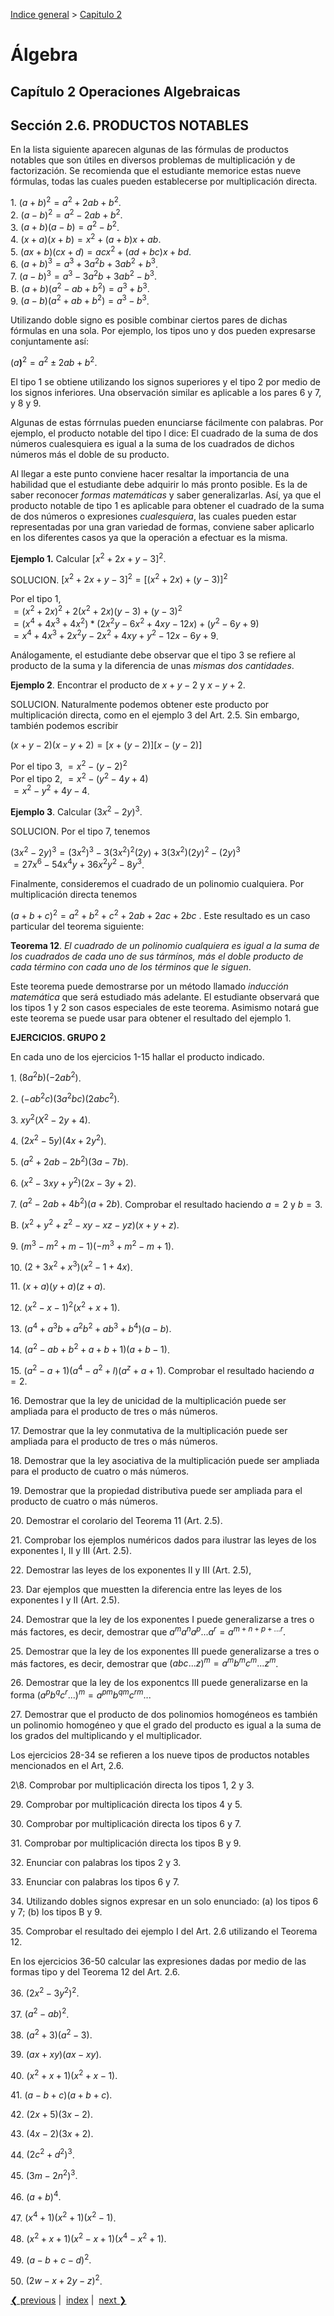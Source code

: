 [Indice general](_index.md) > [Capitulo 2](ch02-00-operaciones-algebraicas.md)

# Álgebra

## Capítulo 2 Operaciones Algebraicas

## Sección 2.6. PRODUCTOS NOTABLES

En la lista siguiente aparecen algunas de las fórmulas de productos notables que
son útiles en diversos problemas de multiplicación y de factorización. Se
recomienda que el estudiante memorice estas nueve fórmulas, todas las cuales
pueden establecerse por multiplicación directa.

1\. $(a+b)^2=a^2+2ab+b^2$.<br>
2\. $(a-b)^2=a^2-2ab+b^2$.<br>
3\. $(a+b)(a-b)=a^2-b^2$.<br>
4\. $(x+a)(x+b)=x^2+(a+b)x+ab$.<br>
5\. $(ax+b)(cx+d)=acx^2+(ad+bc)x+bd$.<br>
6\. $(a+b)^3=a^3+3a^2b+3ab^2+b^3$.<br>
7\. $(a-b)^3=a^3-3a^2b+3ab^2-b^3$.<br>
B\. $(a+b)(a^2-ab+b^2)=a^3+b^3$.<br>
9\. $(a-b)(a^2+ab+b^2)=a^3-b^3$.

Utilizando doble signo es posible combinar ciertos pares de dichas fórmulas en
una sola. Por ejemplo, los tipos uno y dos pueden expresarse conjuntamente así:

$(a\pmb)^2=a^2\pm2ab+b^2$.

El tipo 1 se obtiene utilizando los signos superiores y el tipo 2 por medio de
los signos inferiores. Una observación similar es aplicable a los pares 6 y 7,
y 8 y 9.

Algunas de estas fórrnulas pueden enunciarse fácilmente con palabras. Por
ejemplo, el producto notable del tipo l dice: El cuadrado de la suma de dos
números cualesquiera es igual a la suma de los cuadrados de dichos números más
el doble de su producto.

Al llegar a este punto conviene hacer resaltar la importancia de una habilidad
que el estudiante debe adquirir lo más pronto posible. Es la de saber reconocer
*formas matemáticas* y saber generalizarlas. Así, ya que el producto notable de
tipo 1 es aplicable para obtener el cuadrado de la suma de dos números o
expresiones *cualesquiera*, las cuales pueden estar representadas por una gran
variedad de formas, conviene saber aplicarlo en los diferentes casos ya que la
operación a efectuar es la misma.

**Ejemplo 1.** Calcular $[x^2+2x+y-3]^2$.

SOLUCION. $[x^2+2x+y-3]^2=[(x^2+2x)+(y-3)]^2$

Por el tipo 1,<br>
$=(x^2+2x)^2+2(x^2+2x)(y-3)+(y-3)^2$<br>
$=(x^4+4x^3+4x^2)*(2x^2y-6x^2+4xy-12x)+(y^2-6y+9)$<br>
$=x^4+4x^3+2x^2y-2x^2+4xy+y^2-12x-6y+9$.

Análogamente, el estudiante debe observar que el tipo 3 se refiere al producto
de la suma y la diferencia de unas *mismas dos cantidades*.

**Ejemplo 2**. Encontrar el producto de $x+y-2$ y $x-y+2$.

SOLUCION. Naturalmente podemos obtener este producto por multiplicación directa,
como en el ejemplo 3 del Art. 2.5. Sin embargo, también podemos escribir

$(x+y-2)(x-y+2)=[x+(y-2)][x-(y-2)]$

Por el tipo 3, $=x^2-(y-2)^2$<br>
Por el tipo 2, $=x^2-(y^2-4y+4)$<br>
$=x^2-y^2+4y-4$.

**Ejemplo 3**. Calcular $(3x^2-2y)^3$.

SOLUCION. Por el tipo 7, tenemos

$(3x^2-2y)^3=(3x^2)^3-3(3x^2)^2(2y)+3(3x^2)(2y)^2-(2y)^3$<br>
$=27x^6-54x^4y+36x^2y^2-8y^3$.

Finalmente, consideremos el cuadrado de un polinomio cualquiera. Por
multiplicación directa tenemos

$(a+b+c)^2=a^2+b^2+c^2+2ab+2ac+2bc$
.
Este resultado es un caso particular del teorema siguiente:

**Teorema 12**. *El cuadrado de un polinomio cualquiera es igual a la suma de
los cuadrados de cada uno de sus tármínos, más el doble producto de cada término
con cada uno de los términos que le siguen*.

Este teorema puede demostrarse por un método llamado *inducción matemática* que
será estudiado más adelante. El estudiante observará que los tipos 1 y 2 son
casos especiales de este teorema. Asimismo notará gue este teorema se puede
usar para obtener el resultado del ejemplo 1.

**EJERCICIOS. GRUPO 2**

En cada uno de los ejercicios 1-15 hallar el producto indicado.

1\. $(8a^2b)(-2ab^2)$.

2\. $(-ab^2c)(3a^2bc)(2abc^2)$.

3\. $xy^2(X^2-2y+4)$.

4\. $(2x^2-5y)(4x+2y^2)$.

5\. $(a^2+2ab-2b^2)(3a-7b)$.

6\. $(x^2-3xy+y^2)(2x-3y+2)$.

7\. $(a^2-2ab+4b^2)(a+2b)$. Comprobar el resultado haciendo $a=2$ y
$b=3$.

B\. $(x^2+y^2+z^2-xy-xz-yz)(x+y+z)$.

9\. $(m^3-m^2+m-1)(-m^3+m^2-m+1)$.

10\. $(2+3x^2+x^3)(x^2-1+4x)$.

11\. $(x+a)(y+a)(z+a)$.

12\. $(x^2-x-1)^2(x^2+x+1)$.

13\. $(a^4+a^3b+a^2b^2+ab^3+b^4)(a-b)$.

14\. $(a^2-ab+b^2+a+b+1)(a+b-1)$.

15\. $(a^2-a+1)(a^4-a^2+l)(a^z+a+1)$. Comprobar el resultado haciendo $a=2$.

16\. Demostrar que la ley de unicidad de la multiplicación puede ser ampliada
para el producto de tres o más números.

17\. Demostrar que la ley conmutativa de la multiplicación puede ser ampliada
para el producto de tres o más números.

18\. Demostrar que la ley asociativa de la multiplicación puede ser ampliada
para el producto de cuatro o más números.

19\. Demostrar que la propiedad distributiva puede ser ampliada para el producto
de cuatro o más números.

20\. Demostrar el corolario del Teorema 11 (Art. 2.5).

21\. Comprobar los ejemplos numéricos dados para ilustrar las leyes de los
exponentes I, II y III (Art. 2.5).

22\. Demostrar las leyes de los exponentes II y III (Art. 2.5),

23\. Dar ejemplos que muestten Ia diferencia entre las leyes de los exponentes
I y II (Art. 2.5).

24\. Demostrar que la ley de los exponentes I puede generalizarse a tres o más
factores, es decir, demostrar que $a^ma^na^p...a^r=a^{m+n+p+...r}$.

25\. Demostrar que la ley de los exponentes III puede generalizarse a tres o más
factores, es decir, demostrar que $(abc...z)^m=a^mb^mc^m...z^m$.

26\. Demostrar que la ley de los exponentcs III puede generalizarse en la forma
$(a^pb^qc^r...)^m=a^{pm}b^{qm}c^{rm}...$

27\. Demostrar que el producto de dos polinomios homogéneos es también un
polinomio homogéneo y que el grado del producto es igual a la suma de los grados
del multiplicando y el multiplicador.

Los ejercicios 28-34 se refieren a los nueve tipos de productos notables
mencionados en el Art, 2.6.

2\8. Comprobar por multiplicación directa los tipos 1, 2 y 3.

29\. Comprobar por multiplicación directa los tipos 4 y 5.

30\. Comprobar por multiplicación directa los tipos 6 y 7.

31\. Comprobar por multiplicación directa los tipos B y 9.

32\. Enunciar con palabras los tipos 2 y 3.

33\. Enunciar con palabras los tipos 6 y 7.

34\. Utilizando dobles signos expresar en un solo enunciado: (a) los tipos 6 y
7; (b) los tipos B y 9.

35\. Comprobar el resultado dei ejemplo I del Art. 2.6 utilizando el Teorema 12.

En los ejercicios 36-50 calcular las expresiones dadas por medio de las formas
tipo y del Teorema 12 del Art. 2.6.

36\. $(2x^2-3y^2)^2$.

37\. $(a^2-ab)^2$.

38\. $(a^2+3)(a^2-3)$.

39\. $(ax+xy)(ax-xy)$.

40\. $(x^2+x+1)(x^2+x-1)$.

41\. $(a-b+c)(a+b+c)$.

42\. $(2x+5)(3x-2)$.

43\. $(4x-2)(3x+2)$.

44\. $(2c^2+d^2)^3$.

45\. $(3m-2n^2)^3$.

46\. $(a+b)^4$.

47\. $(x^4+1)(x^2+1)(x^2-1)$.

48\. $(x^2+x+1)(x^2-x+1)(x^4-x^2+1)$.

49\. $(a-b+c-d)^2$.

50\. $(2w-x+2y-z)^2$.

[❮ previous](ch02-05-multiplicacion.md)&nbsp;|&nbsp;
[index](_index.md)&nbsp;|&nbsp;
[next ❯](ch02-07-division.md)
